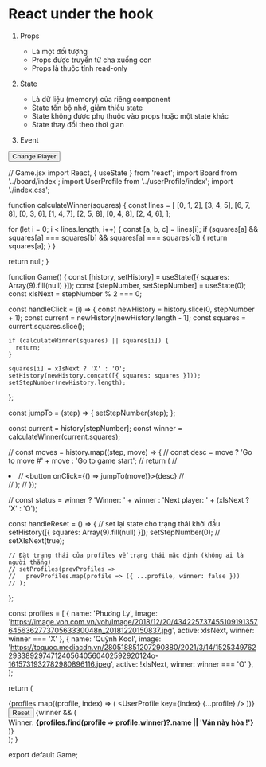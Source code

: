 # React under the hook
1. Props
    - Là một đối tượng
    - Props được truyền từ cha xuống con
    - Props là thuộc tính read-only

2. State
    - Là dữ liệu (memory) của riêng component
    - State tốn bộ nhớ, giảm thiểu state
    - State không được phụ thuộc vào props hoặc một state khác
    - State thay đổi theo thời gian

3. Event

































<div style={{ width: "50%", margin: "auto"}}>
      <div style={{display: "flex", justifyContent: "space-between"}}>
        <UserProfile 
          image="https://image.voh.com.vn/voh/Image/2018/12/20/434225737455109191357645636277370563330048n_20181220150837.jpg" 
          name="Phương Ly"
          active={currentPlayer == 1} 
        />
        <UserProfile 
          image="https://toquoc.mediacdn.vn/280518851207290880/2021/3/14/15253497622933892974712405640560402592920124o-1615731932782980896116.jpeg" 
          name="Quỳnh Kool"
          active={currentPlayer == 2} 
        />
      </div>
      <div style={{ display: "grid", gridTemplateColumns: "0fr 0fr 0fr", gap: 4 }}>
        <Square />
        <Square />
        <Square />
        <Square />
        <Square />
        <Square />
        <Square />
        <Square />
        <Square />
      </div>
      <button onClick={changePlayer}>Change Player</button>
    </div>






// Game.jsx
import React, { useState } from 'react';
import Board from '../board/index';
import UserProfile from '../userProfile/index';
import './index.css';

function calculateWinner(squares) {
  const lines = [
    [0, 1, 2],
    [3, 4, 5],
    [6, 7, 8],
    [0, 3, 6],
    [1, 4, 7],
    [2, 5, 8],
    [0, 4, 8],
    [2, 4, 6],
  ];

  for (let i = 0; i < lines.length; i++) {
    const [a, b, c] = lines[i];
    if (squares[a] && squares[a] === squares[b] && squares[a] === squares[c]) {
      return squares[a];
    }
  }

  return null;
}

function Game() {
  const [history, setHistory] = useState([{ squares: Array(9).fill(null) }]);
  const [stepNumber, setStepNumber] = useState(0);
  const xIsNext = stepNumber % 2 === 0;

  const handleClick = (i) => {
    const newHistory = history.slice(0, stepNumber + 1);
    const current = newHistory[newHistory.length - 1];
    const squares = current.squares.slice();

    if (calculateWinner(squares) || squares[i]) {
      return;
    }

    squares[i] = xIsNext ? 'X' : 'O';
    setHistory(newHistory.concat([{ squares: squares }]));
    setStepNumber(newHistory.length);
  };

  const jumpTo = (step) => {
    setStepNumber(step);
  };

  const current = history[stepNumber];
  const winner = calculateWinner(current.squares);

  // const moves = history.map((step, move) => {
  //   const desc = move ? 'Go to move #' + move : 'Go to game start';
  //   return (
  //     <li key={move}>
  //       <button onClick={() => jumpTo(move)}>{desc}</button>
  //     </li>
  //   );
  // });

  // const status = winner ? 'Winner: ' + winner : 'Next player: ' + (xIsNext ? 'X' : 'O');

  const handleReset = () => {
    // set lại state cho trạng thái khởi đầu
    setHistory([{ squares: Array(9).fill(null) }]);
    setStepNumber(0);
    // setXIsNext(true);

    // Đặt trạng thái của profiles về trạng thái mặc định (không ai là người thắng)
    // setProfiles(prevProfiles =>
    //   prevProfiles.map(profile => ({ ...profile, winner: false }))
    // );
  };

  const profiles = [
    { name: 'Phương Ly', image: 'https://image.voh.com.vn/voh/Image/2018/12/20/434225737455109191357645636277370563330048n_20181220150837.jpg', active: xIsNext, winner: winner === 'X' },
    { name: 'Quỳnh Kool', image: 'https://toquoc.mediacdn.vn/280518851207290880/2021/3/14/15253497622933892974712405640560402592920124o-1615731932782980896116.jpeg', active: !xIsNext, winner: winner === 'O' },
  ];

  return (
    <div className="game">
      <div className="game-info">
        <div className="user-profiles">
          {profiles.map((profile, index) => (
            <UserProfile key={index} {...profile} />
          ))}
        </div>
      </div>
      <div className="game-board">
        <Board squares={current.squares} onClick={handleClick} />
      </div>
      <button className="reset" value="reset" onClick={handleReset}>Reset</button>
      {winner && (
        <div className='name-winner'>
            Winner: <b>{profiles.find(profile => profile.winner)?.name || 'Ván này hòa !'}</b>
        </div>
       )}
    </div>
  );
}

export default Game;
